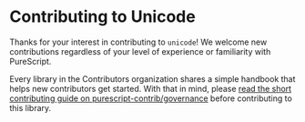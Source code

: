 # Contributing to Unicode

Thanks for your interest in contributing to `unicode`! We welcome new contributions regardless of your level of experience or familiarity with PureScript.

Every library in the Contributors organization shares a simple handbook that helps new contributors get started. With that in mind, please [read the short contributing guide on purescript-contrib/governance](https://github.com/purescript-contrib/governance/blob/main/contributing.md) before contributing to this library.
